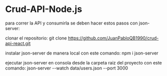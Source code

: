 # Crud-API-Node.js

para correr la API y consumirla se deben hacer estos pasos con json-server:

clonar el repositorio: git clone https://github.com/JuanPabloQB1990/crud-api-react.git

instalar json-server de manera local con este comando: npm i json-server

ejecutar json-server en consola desde la carpeta raiz del proyecto con este comando: json-server --watch data/users.json --port 3000
